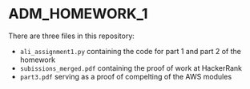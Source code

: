 # ADM_HOMEWORK_1

There are three files in this repository:
- `ali_assignment1.py` containing the code for part 1 and part 2 of the homework 
- `subissions_merged.pdf` containing the proof of work at HackerRank
- `part3.pdf` serving as a proof of compelting of the AWS modules
